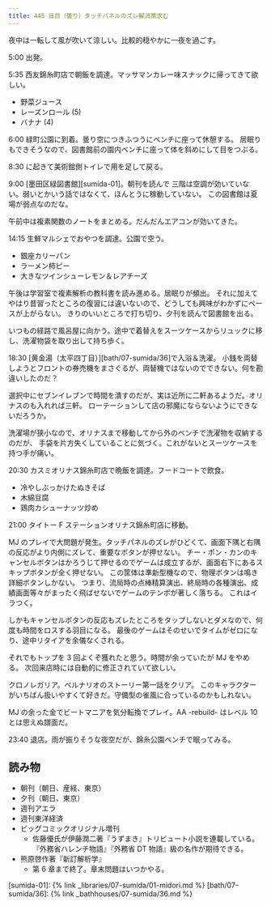 ```yaml
---
title: 445 日目（曇り）タッチパネルのズレ解消策求む
---
```


夜中は一転して風が吹いて涼しい。比較的穏やかに一夜を過ごす。

5:00 出発。

5:35 西友錦糸町店で朝飯を調達。マッサマンカレー味スナックに帰ってきて欲しい。

* 野菜ジュース
* レーズンロール (5)
* バナナ (4)

6:00 緑町公園に到着。曇り空につきふつうにベンチに座って休憩する。
居眠りもできそうなので、図書館前の園内ベンチに座って体を斜めにして目をつぶる。

8:30 に起きて美術館側トイレで用を足して戻る。

9:00 [墨田区緑図書館][sumida-01]。朝刊を読んで
三階は空調が効いていない。弱いとかいう話ではなくて、ほんとうに稼動していない。
この図書館は夏場が弱点なのだな。

午前中は複素関数のノートをまとめる。だんだんエアコンが効いてきた。

14:15 生鮮マルシェでおやつを調達。公園で空う。

* 銀座カリーパン
* ラーメン柿ピー
* 大きなツインシューレモン＆レアチーズ

午後は学習室で複素解析の教科書を読み進める。居眠りが頻出。
それに加えてやはり昔習ったところの復習には違いないので、どうしても興味がわかずにペースが上がらない。
きりのいいところで打ち切り、夕刊を読んで図書館を出る。

いつもの経路で風呂屋に向かう。途中で着替えをスーツケースからリュックに移し、洗濯物袋を取り出して持ち歩く。

18:30 [黄金湯（太平四丁目）][bath/07-sumida/36]で入浴＆洗濯。
小銭を両替しようとフロントの券売機をまさぐるが、両替機ではないのでできない。何を勘違いしたのだ？

選択中にセブンイレブンで時間を潰すのだが、実は近所に二軒あるようだ。オリナスのも入れれば三軒。
ローテーションして店の邪魔にならないようにできないだろうか。

洗濯場が狭小なので、オリナスまで移動してから外のベンチで洗濯物を収納するのだが、
手袋を片方失くしていることに気づく。これがないとスーツケースを持つ手が痛い。

20:30 カスミオリナス錦糸町店で晩飯を調達。フードコートで飲食。

* 冷やしぶっかけたぬきそば
* 木綿豆腐
* 鶏肉カシューナッツ炒め

21:00 タイトー F ステーションオリナス錦糸町店に移動。

MJ のプレイで大問題が発生。タッチパネルのズレがひどくて、画面下隅と右隅の反応がより内側にズレて、重要なボタンが押せない。
チー・ポン・カンのキャンセルボタンはかろうじて押せるのでゲームは成立するが、画面右下にあるスキップボタンが全く押せない。
この筐体は準新型機なので、物理ボタンは鳴き詳細ボタンしかない。
つまり、流局時の点棒精算演出、終局時の各種演出、成績画面等々がまったく飛ばせないでゲームのテンポが著しく落ちる。
これはイラつく。

しかもキャンセルボタンの反応もズレたところをタップしないとダメなので、何度も時間をロスする羽目になる。
最後のゲームはそのせいでタイムがゼロになり、途中リタイアを余儀なくされる。

それでもトップを 3 回よくぞ獲れたと思う。時間が余っていたが MJ をやめる。
次回来店時には自動的に修正されていて欲しい。

クロノレガリア。ベルナリオのストーリー第一話をクリア。
このキャラクターがいちばん扱いやすくて好きだ。守備型の雀風に合っているのかもしれない。

MJ の余った金でビートマニアを気分転換でプレイ。AA -rebuild- はレベル 10 とは思えぬ譜面だ。

23:40 退店。雨が振りそうな夜空だが、錦糸公園ベンチで眠ってみる。

## 読み物

* 朝刊（朝日、産経、東京）
* 夕刊（朝日、東京）
* 週刊アエラ
* 週刊東洋経済
* ビッグコミックオリジナル増刊
  * 佐藤優氏が伊藤潤二著『うずまき』トリビュート小説を連載している。
    『外務省ハレンチ物語』『外務省 DT 物語』級の名作が期待できる。
* 熊原啓作著『新訂解析学』
  * 第 6 章まで終了。章末問題はいつかやる。

[sumida-01]: {% link _libraries/07-sumida/01-midori.md %}
[bath/07-sumida/36]: {% link _bathhouses/07-sumida/36.md %}
